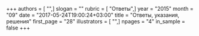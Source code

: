 +++
authors = [ "",]
slogan = ""
rubric = [ "Ответы",]
year = "2015"
month = "09"
date = "2017-05-24T19:00:24+03:00"
title = "Ответы, указания, решения"
first_page = "28"
illustrators = [ "",]
npages = "4"
in_sample = false
+++
